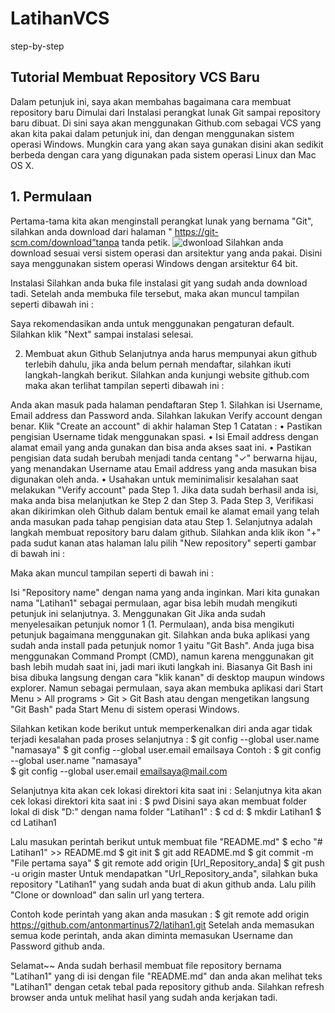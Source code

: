 # LatihanVCS
step-by-step
## Tutorial Membuat Repository VCS Baru
Dalam petunjuk ini, saya akan membahas bagaimana cara membuat repository baru
Dimulai dari Instalasi perangkat lunak Git sampai repository baru dibuat. Di sini saya akan menggunakan Github.com sebagai VCS yang akan kita pakai dalam petunjuk ini, dan dengan menggunakan sistem operasi Windows. Mungkin cara yang akan saya gunakan disini akan sedikit berbeda dengan cara yang digunakan pada sistem operasi Linux dan Mac OS X.
## 1. Permulaan
Pertama-tama kita akan menginstall perangkat lunak yang bernama "Git", silahkan anda download dari halaman " https://git-scm.com/download”tanpa tanda petik.
![dwonload](D:/latihanvcs/latihanvcs/Img_1.png)
Silahkan anda download sesuai versi sistem operasi dan arsitektur yang anda pakai. Disini saya menggunakan sistem operasi Windows dengan arsitektur 64 bit.




Instalasi
Silahkan anda buka file instalasi git yang sudah anda download tadi. Setelah anda membuka file tersebut, maka akan muncul tampilan seperti dibawah ini :
 
Saya rekomendasikan anda untuk menggunakan pengaturan default. Silahkan klik "Next" sampai instalasi selesai.






2. Membuat akun Github
Selanjutnya anda harus mempunyai akun github terlebih dahulu, jika anda belum pernah mendaftar, silahkan ikuti langkah-langkah berikut. Silahkan anda kunjungi website github.com maka akan terlihat tampilan seperti dibawah ini :
 
 
Anda akan masuk pada halaman pendaftaran Step 1. Silahkan isi Username, Email address dan Password anda. Silahkan lakukan Verify account dengan benar. Klik "Create an account" di akhir halaman Step 1
Catatan :
•	Pastikan pengisian Username tidak menggunakan spasi.
•	Isi Email address dengan alamat email yang anda gunakan dan bisa anda akses saat ini.
•	Pastikan pengisian data sudah berubah menjadi tanda centang "✓" berwarna hijau, yang menandakan Username atau Email address yang anda masukan bisa digunakan oleh anda.
•	Usahakan untuk meminimalisir kesalahan saat melakukan "Verify account" pada Step 1.
Jika data sudah berhasil anda isi, maka anda bisa melanjutkan ke Step 2 dan Step 3. Pada Step 3, Verifikasi akan dikirimkan oleh Github dalam bentuk email ke alamat email yang telah anda masukan pada tahap pengisian data atau Step 1.
Selanjutnya adalah langkah membuat repository baru dalam github.
Silahkan anda klik ikon "+" pada sudut kanan atas halaman lalu pilih "New repository" seperti gambar di bawah ini :
 








Maka akan muncul tampilan seperti di bawah ini :
 
Isi "Repository name" dengan nama yang anda inginkan. Mari kita gunakan nama "Latihan1" sebagai permulaan, agar bisa lebih mudah mengikuti petunjuk ini selanjutnya.
3. Menggunakan Git
Jika anda sudah menyelesaikan petunjuk nomor 1 (1. Permulaan), anda bisa mengikuti petunjuk bagaimana menggunakan git. Silahkan anda buka aplikasi yang sudah anda install pada petunjuk nomor 1 yaitu "Git Bash". Anda juga bisa menggunakan Command Prompt (CMD), namun karena menggunakan git bash lebih mudah saat ini, jadi mari ikuti langkah ini.
Biasanya Git Bash ini bisa dibuka langsung dengan cara "klik kanan" di desktop maupun windows explorer. Namun sebagai permulaan, saya akan membuka aplikasi dari Start Menu > All programs > Git > Git Bash atau dengan mengetikan langsung "Git Bash" pada Start Menu di sistem operasi Windows.


Silahkan ketikan kode berikut untuk memperkenalkan diri anda agar tidak terjadi kesalahan pada proses selanjutnya :
$ git config --global user.name "namasaya"
$ git config --global user.email emailsaya
Contoh :
$ git config --global user.name "namasaya"  
$ git config --global user.email emailsaya@mail.com 
 
Selanjutnya kita akan cek lokasi direktori kita saat ini :
Selanjutnya kita akan cek lokasi direktori kita saat ini :
$ pwd
Disini saya akan membuat folder lokal di disk "D:" dengan nama folder "Latihan1" :
$ cd d:
$ mkdir Latihan1
$ cd Latihan1



 



Lalu masukan perintah berikut untuk membuat file "README.md"
$ echo "# Latihan1" >> README.md
$ git init 
$ git add README.md
$ git commit -m "File pertama saya"
$ git remote add origin [Url_Repository_anda]
$ git push -u origin master
Untuk mendapatkan "Url_Repository_anda", silahkan buka repository "Latihan1" yang sudah anda buat di akun github anda.
Lalu pilih "Clone or download" dan salin url yang tertera.
 
Contoh kode perintah yang akan anda masukan :
$ git remote add origin https://github.com/antonmartinus72/latihan1.git
Setelah anda memasukan semua kode perintah, anda akan diminta memasukan Username dan Password github anda.


Selamat~~
Anda sudah berhasil membuat file repository bernama "Latihan1" yang di isi dengan file "README.md" dan anda akan melihat teks "Latihan1" dengan cetak tebal pada repository github anda.
Silahkan refresh browser anda untuk melihat hasil yang sudah anda kerjakan tadi.
 

